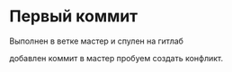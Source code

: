# Первый коммит
Выполнен в ветке мастер и спулен на гитлаб

добавлен коммит в мастер
пробуем создать конфликт.